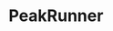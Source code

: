 # PeakRunner
<!---
## Logo Design:
### Draft Version 1: -
![Peak Runner](https://github.com/user-attachments/assets/63fc61f8-190d-4d32-b85d-2b2604cffeab)
### Draft Version 2: - 
![Peak Runner (1)](https://github.com/user-attachments/assets/70689b88-1d9b-4ad6-a742-6f16958a4cfb)
### Final Design 3: -
![LogoAwes](https://github.com/user-attachments/assets/3d066595-c855-4896-be91-99f4bce242ca)
-->
